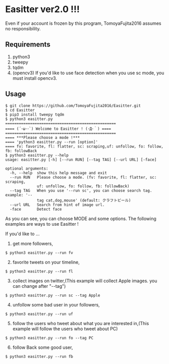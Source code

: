 # Easitter ver2.0 !!!
Even if your account is frozen by this program, TomoyaFujita2016 assumes no responsibility.
## Requirements
1. python3
2. tweepy
3. tqdm
4. (opencv3) If you'd like to use face detection when you use sc mode, you must install opencv3.

## Usage
```
$ git clone https://github.com/TomoyaFujita2016/Easitter.git
$ cd Easitter
$ pip3 install tweepy tqdm
$ python3 easitter.py
=================================================
==== (´･ω･･`) Welcome to Easitter ! (･Д･｀) ====
=================================================
==== ***Please choose a mode !***
==== 'python3 easitter.py --run [option]'
==== fv: favorite, fl: flatter, sc: scraping,uf: unfollow, fo: follow, fb: followBack
$ python3 easitter.py --help
usage: easitter.py [-h] [--run RUN] [--tag TAG] [--url URL] [-face]

optional arguments:
  -h, --help  show this help message and exit
  --run RUN   Please choose a mode. (fv: favorite, fl: flatter, sc: scraping,
              uf: unfollow, fo: follow, fb: followBack)
  --tag TAG   When you use '--run sc', you can choose search tag. example: '--
              tag cat,dog,mouse' (default: クラフトビール)
  --url URL   Search from hint of image url.
  -face       Detect face

```
As you can see, you can choose MODE and some options.
The following examples are ways to use Easitter !

If you'd like to ...
1. get more followers,
```
$ python3 easitter.py --run fv
```
2. favorite tweets on your timeline,
```
$ python3 easitter.py --run fl
```
3. collect images on twitter,(This example will collect Apple images. you can change after "--tag")
```
$ python3 easitter.py --run sc --tag Apple
```
4. unfollow some bad user in your followers,
```
$ python3 easitter.py --run uf
```
5. follow the users who tweet about what you are interested in,(This example will follow the users who tweet about PC)
```
$ python3 easitter.py --run fo --tag PC
```
6. follow Back some good user,
```
$ python3 easitter.py --run fb
```
